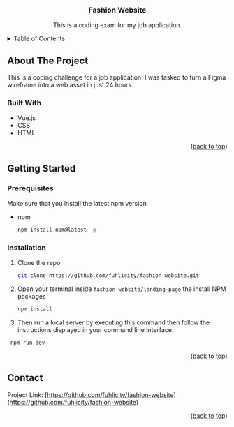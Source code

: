 <a name="readme-top"></a>

<!-- PROJECT LOGO -->
<br />
<div align="center">
  <a href="https://github.com/fuhlicity/fashion-website">
  </a>

  <h3 align="center">Fashion Website</h3>

  <p align="center">
    This is a coding exam for my job application.
  </p>
</div>



<!-- TABLE OF CONTENTS -->
<details>
  <summary>Table of Contents</summary>
  <ol>
    <li>
      <a href="#about-the-project">About The Project</a>
      <ul>
        <li><a href="#built-with">Built With</a></li>
      </ul>
    </li>
    <li>
      <a href="#getting-started">Getting Started</a>
      <ul>
        <li><a href="#prerequisites">Prerequisites</a></li>
        <li><a href="#installation">Installation</a></li>
      </ul>
    </li>
    <li><a href="#usage">Usage</a></li>
    <li><a href="#roadmap">Roadmap</a></li>
    <li><a href="#contributing">Contributing</a></li>
    <li><a href="#license">License</a></li>
    <li><a href="#contact">Contact</a></li>
    <li><a href="#acknowledgments">Acknowledgments</a></li>
  </ol>
</details>



<!-- ABOUT THE PROJECT -->
## About The Project
This is a coding challenge for a job application. I was tasked to turn a Figma wireframe into a web asset in just 24 hours.



### Built With
* Vue.js
* CSS
* HTML

<p align="right">(<a href="#readme-top">back to top</a>)</p>



<!-- GETTING STARTED -->
## Getting Started

### Prerequisites
Make sure that you install the latest npm version
* npm
  ```sh
  npm install npm@latest -g
  ```

### Installation
1. Clone the repo
   ```sh
   git clone https://github.com/fuhlicity/fashion-website.git
   ```
2. Open your terminal inside `fashion-website/landing-page` the install NPM packages
   ```sh
   npm install
   ```
3. Then run a local server by executing this command then follow the instructions displayed in your command line interface.
  ```sh
   npm run dev
   ```

<p align="right">(<a href="#readme-top">back to top</a>)</p>


<!-- CONTACT -->
## Contact

Project Link: [https://github.com/fuhlicity/fashion-website](https://github.com/fuhlicity/fashion-website)

<p align="right">(<a href="#readme-top">back to top</a>)</p>
